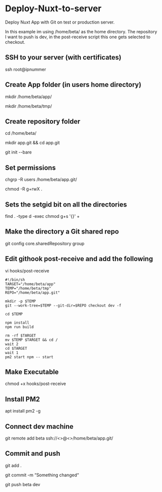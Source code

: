 # Deploy-Nuxt-to-server
Deploy Nuxt App with Git on test or production server.

In this example im using /home/beta/ as the home directory.
The repository I want to push is dev, in the post-receive script this one gets selected to checkout.


## SSH to your server (with certificates)
ssh root@ipnummer

## Create App folder (in users home directory)
mkdir  /home/beta/app/

mkdir /home/beta/tmp/

## Create repository folder
cd /home/beta/

mkdir app.git && cd app.git

git init --bare

## Set permissions
chgrp -R users  /home/beta/app.git/

chmod -R g+rwX .

## Sets the setgid bit on all the directories
find . -type d -exec chmod g+s '{}' +

## Make the directory a Git shared repo
git config core.sharedRepository group

## Edit githook post-receive and add the following
vi hooks/post-receive

```
#!/bin/sh
TARGET="/home/beta/app"
TEMP="/home/beta/tmp"
REPO="/home/beta/app.git"

mkdir -p $TEMP
git --work-tree=$TEMP --git-dir=$REPO checkout dev -f

cd $TEMP

npm install
npm run build

rm -rf $TARGET
mv $TEMP $TARGET && cd /
wait 2
cd $TARGET
wait 1
pm2 start npm -- start
```

## Make Executable
chmod +x hooks/post-receive

## Install PM2
apt install pm2 -g

## Connect dev machine
git remote add beta ssh://<<your-user>>@<<your-ip>>/home/beta/app.git/

## Commit and push
git add . 

git commit -m “Something changed“

git push beta dev
